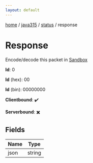 ```yaml
---
layout: default
---
```


[home](/)  /  [java315](/protocol/java315)  /  [status](/protocol/java315/status)  /  response

# Response

Encode/decode this packet in [Sandbox](../../../sandbox/java315#Status.Response)

**Id**: 0

**Id** (hex): 00

**Id** (bin): 00000000

**Clientbound**: ✔️

**Serverbound**: ✖️

## Fields

Name | Type
---|---
json | string
